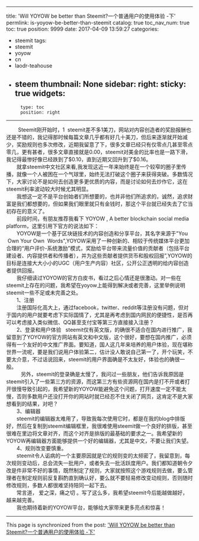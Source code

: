 
---
title: 'Will YOYOW  be better than Steemit?一个普通用户的使用体验 -下'
permlink: is-yoyow-be-better-than-steemit
catalog: true
toc_nav_num: true
toc: true
position: 9999
date: 2017-04-09 13:59:27
categories:
- steemit
tags:
- steemit
- yoyow
- cn
- laodr-teahouse
- steem
thumbnail: None
sidebar:
    right:
        sticky: true
widgets:
    -
        type: toc
        position: right
---


<html>
<p>&nbsp;　　Steemit刚开始时，1 &nbsp;steemit差不多1美刀，网站对内容创造者的奖励报酬也还是不错的，我记得那时候每篇文章几乎都有好几十美刀，但后来逐渐就开始减少，奖励规则也多次修改，近期我留意了下，很多文章已经只有仅零点几甚至零点零几，更有甚者，很多文章直接就是0.00，steemit对美金的比率也是一路下滑，我记得最惨好像已经跌到了$0.10，直到近期又回升到了$0.16。<br>
　　就拿steemit中文社区来看,我发现这近一年来始终是在一个较窄的圈子里传播，就像一个人被困在一个气球里，始终无法打破这个圈子来获得突破。多数情况下，大家讨论不是如何去创造更多更优质的内容，而是讨论如何去炒作它，这在steemit利率波动较大时候尤其明显。<br>
　　我想这一定不是平台创始者们所想要的，也并非他们所追求的，诚然，追求财富是我们都想要的，但如果我们眼里就只有金钱时，那这个平台就已经失去了它当初存在的意义了。<br>
　　前段时间，有朋友推荐我看下 YOYOW , A better blockchain social media platform，这里引用下官方的说法如下：<br>
　　YOYOW是一个基于区块链技术的内容创造和分享平台，其名字来源于"You &nbsp;Own Your Own &nbsp;Words",YOYOW采用了一种创新的、相较于传统媒体平台更加合理的“用户评价-系统激励”模式，奖励给平台带来流量价值的贡献者（包括平台建设者、内容提供者和传播者），并为这些贡献者提供货币和股权回报”,YOYOW的目标是连接大大小小的UGC（用户生产内容）社区，公开公正透明的给内容创造者提供回报。<br>
　　我仔细读过YOYOW的官方白皮书，看过之后心情还是很激动。对一些在steemit上存在的问题，我希望在yoyow上能得到解决或者完善，这里举例说明steemit一些不足或未完善之处。<br>
　　1、注册<br>
　　注册国际化高大上，通过facebook，twitter、reddit等注册没有问题，但对于国内的用户就要考虑下实际国情了，尤其是再考虑到国内网民的便捷性，是否再可以考虑接入类似微信、QQ甚至支付宝等第三方直接接入注册？<br>
　　2、登录和用户体验 &nbsp;&nbsp;steemit仅有英文版，的确很不适合在国内进行推广，我留意到了YOYOW的官方网站有英文和中文版，这个很好，要想在国内推广，必须得有一个友好的中文推广界面。要知道，国人这几年来培养的用户体验，现在堪称世界一流呢，要是我们说用户体验第二，估计没人敢说自己第一了，开个玩笑，不要太介意，不过话说回来，steemit的用户界面确是不太友好，体验也的确很一般。<br>
&nbsp;&nbsp;&nbsp;&nbsp;&nbsp;&nbsp;&nbsp; &nbsp;&nbsp;另外，steemit的登录确是太慢了，我问过一些朋友，他们告诉我原因是steemit引入了一些第三方的资源，而这第三方有些资源网在国内是打不开或者打开很慢导致引起的，我希望新的YOYOW能避免这个问题，打开速度一定不能太慢，否则多数用户还没打开你的网站时就已经忍不住关闭了网页，这肯定不是大家想看到的结果，对吧？<br>
　　3、编辑器<br>
　　steemit的编辑器太难用了，导致我每次使用它时，都是在我的blog中排版好，然后在复制到steemit编辑框里，我很难使用steemit做一个良好的排版，甚至很难在里边将文章对齐，而这个对齐是排版的最基础的要求之一。我希望新的YOYOW再编辑器方面能够提供一个好的编辑器，尤其是中文，不要让我们失望。<br>
　　4、规则改变要慎重。<br>
　　steemit令人诟病的一个主要原因就是它的规则变的太频密了，我留意到，每次规则变动后，总会流失一批用户，或者失去一批活跃度用户。我们都知道朝令夕改是件非常不好的事情，既然制定了规则，大家就按照这个游戏规则去做，要么管理者在制定规则前反复斟酌直到确认好，要么就不要轻易修改变动规则，否则随时修改规则，多数人都很难坚持陪同一起下去。<br>
　　常言道， 爱之深，痛之切 。写了这么多，我希望steemit今后能越做越好，越来越完善。<br>
　　我也期待着新的YOYOW平台，能够给大家带来更多亮点和惊喜！&nbsp;</p>
</html>

- - -

This page is synchronized from the post: ['Will YOYOW  be better than Steemit?一个普通用户的使用体验 -下'](https://steemit.com/@rivalhw/is-yoyow-be-better-than-steemit)
